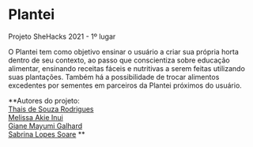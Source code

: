 # Plantei

Projeto SheHacks 2021 - 1º lugar

O Plantei tem como objetivo ensinar o usuário a criar sua própria horta dentro de seu contexto, 
ao passo que conscientiza sobre educação alimentar, ensinando receitas fáceis e nutritivas a serem 
feitas utilizando suas plantações. Também há a possibilidade de trocar alimentos excedentes 
por sementes em parceiros da Plantei próximos do usuário. </p> 

**Autores do projeto: <br>
[Thais de Souza Rodrigues](https://github.com/thatarocket) <br>
[Melissa Akie Inui](https://github.com/mee-akie)<br>
[Giane Mayumi Galhard](https://github.com/Anemaygi) <br>
[Sabrina Lopes Soare](https://github.com/sabslopes) ** </p>
